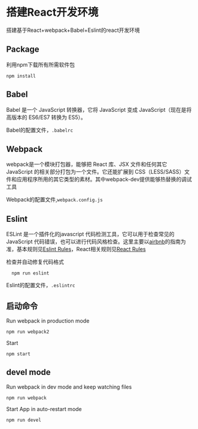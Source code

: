 # 搭建React开发环境

搭建基于React+webpack+Babel+Eslint的react开发环境

<!-- more -->

## Package

利用npm下载所有所需软件包

    npm install

## Babel

Babel 是一个 JavaScript 转换器，它将 JavaScript 变成 JavaScript（现在是将高版本的 ES6/ES7 转换为 ES5）。

Babel的配置文件，`.babelrc`

## Webpack

webpack是一个模块打包器，能够把 React 库、JSX 文件和任何其它 JavaScript 的相关部分打包为一个文件。它还能扩展到 CSS（LESS/SASS）文件和应用程序所用的其它类型的素材。其中webpack-dev提供能够热替换的调试工具

Webpack的配置文件,`webpack.config.js`

## Eslint

ESLint 是一个插件化的javascript 代码检测工具，它可以用于检查常见的JavaScript 代码错误，也可以进行代码风格检查。这里主要以[airbnb](https://github.com/airbnb/javascript)的指南为准，基本规则见[Eslint Rules](http://eslint.cn/docs/rules/)，React相关规则见[React Rules](https://github.com/JasonBoy/javascript/tree/master/react)

检查并自动修复代码格式

	  npm run eslint

Eslint的配置文件，`.eslintrc`

## 启动命令

Run webpack in production mode

    npm run webpack2

Start 

    npm start

## devel mode

Run webpack in dev mode and keep watching files

    npm run webpack

Start App in auto-restart mode

    npm run devel

